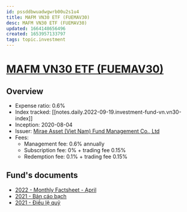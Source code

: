 ```yaml
---
id: pssddbwuadwgwrb00u2s1u4
title: MAFM VN30 ETF (FUEMAV30)
desc: MAFM VN30 ETF (FUEMAV30)
updated: 1664148656496
created: 1653957133797
tags: topic.investment
---
```

# [MAFM VN30 ETF (FUEMAV30)](https://www.masvn.com/en/cate/general-information-1561)

## Overview

- Expense ratio: 0.6%
- Index tracked: [[notes.daily.2022-09-19.investment-fund-vn.vn30-index]]
- Inception: 2020-08-04
- Issuer: [Mirae Asset (Viet Nam) Fund Management Co., Ltd](https://www.masvn.com/en/about/mirae-asset-vietnam)
- Fees:
    - Management fee: 0.6% annually
    - Subscription fee: 0% + trading fee 0.15%
    - Redemption fee: 0.1% + trading fee 0.15%

## Fund's documents

- [2022 - Monthly Factsheet - April](https://masvn.com/api/attachment/file/1652336461524-ETFreport042022EN.pdf)
- [2021 - Bản cáo bạch](https://masvn.com/api/attachment/file/1630479544207-ban-cao-bach-cap-nhat-lan-1-thang-82021-compressed.pdf)
- [2021 - Điều lệ quỹ](https://masvn.com/api/attachment/file/1630479526162-thay-doi-dieu-le-etf-final-da-gop.pdf)